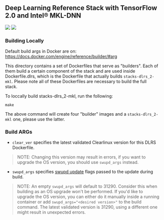 ## Deep Learning Reference Stack with TensorFlow 2.0 and Intel® MKL-DNN

[![](https://images.microbadger.com/badges/image/clearlinux/stacks-dlrs_2-mkl.svg)](https://microbadger.com/images/clearlinux/stacks-dlrs_2-mkl "Get your own image badge on microbadger.com")
[![](https://images.microbadger.com/badges/version/clearlinux/stacks-dlrs_2-mkl.svg)](https://microbadger.com/images/clearlinux/stacks-dlrs_2-mkl "Get your own version badge on microbadger.com")

### Building Locally

Default build args in Docker are on: https://docs.docker.com/engine/reference/builder/#arg

This directory contains a set of Dockerfiles that serve as "builders". Each of them build a certain component of the stack and are used inside Dockerfile.dlrs, which is the Dockerfile that actually builds `stacks-dlrs_2-mkl`. Please note all of these Dockerfiles are necessary to build the full stack. 

To loccally build stacks-dlrs_2-mkl, run the following:

```
make
```

The above command will create four "builder" images and a `stacks-dlrs_2-mkl` one, please use the latter.

### Build ARGs

* `clear_ver` specifies the latest validated Clearlinux version for this DLRS Dockerfile.
>NOTE: Changing this version may result in errors, if you want to upgrade the OS version, you should use `swupd_args` instead.

* `swupd_args` specifies [swupd update](https://github.com/clearlinux/swupd-client/blob/master/docs/swupd.1.rst#options) flags passed to the update during build.

>NOTE: An empty `swupd_args` will default to 31290. Consider this when building as an OS upgrade won't be performed. If you'd like to upgrade the OS version, you can either do it manually inside a running container or add `swupd_args="<desired version>"` to the build command. The latest validated version is 31290, using a different one might result in unexpected errors.
